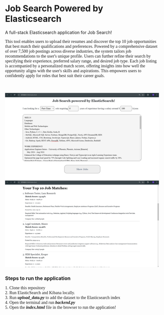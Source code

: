 # Job Search Powered by Elasticsearch
A full-stack Elasticsearch application for Job Search!
<p style="font-family: 'Times New Roman', Times, serif;">
This tool enables users to upload their resumes and discover the top 10 job opportunities that best match their qualifications and preferences. Powered by a comprehensive dataset of over 7,500 job postings across diverse industries, the system tailors job recommendations to the user's unique profile. Users can further refine their search by specifying their experience, preferred salary range, and desired job type. Each job listing is accompanied by a personalized match score, offering insights into how well the opportunity aligns with the user's skills and aspirations. This empowers users to confidently apply for roles that best suit their career goals.</p>
<br>
<br>
<img src="Images/input_fields.png" alt="Input Fields" width="800" />
<img src="Images/jobs1.png" alt="Job Recommendations" width="800" />

<h2 style="font-size: 16px;">Steps to run the application</h2>
<p style="font-family: 'Times New Roman', Times, serif;">
1. Clone this repository<br>
2. Run ElasticSearch and Kibana locally.<br>
3. Run <b><i>upload_data.py</i></b> to add the dataset to the Elasticsearch index<br>
4. Open the terminal and run <b><i>backend.py</i></b><br>
5. Open the <b><i>index.html</i></b> file in the browser to run the application!<br>
</p>